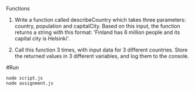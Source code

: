 Functions

1. Write a function called describeCountry which takes three parameters: country, population and capitalCity. Based on this input, the function returns a string with this format: 'Finland has 6 million people and its capital city is Helsinki'.

2. Call this function 3 times, with input data for 3 different countries. Store the returned values in 3 different variables, and log them to the console.

#Run

```
node script.js
node assignment.js
```
